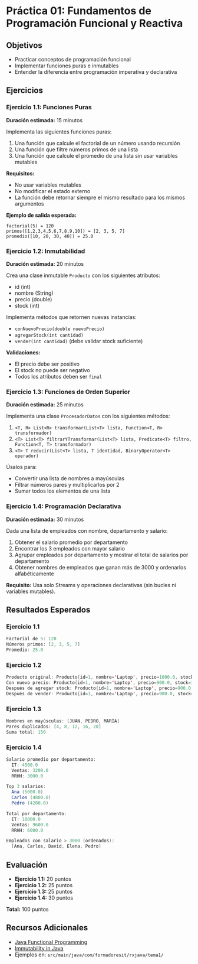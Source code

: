 # Práctica 01: Fundamentos de Programación Funcional y Reactiva

## Objetivos
- Practicar conceptos de programación funcional
- Implementar funciones puras e inmutables
- Entender la diferencia entre programación imperativa y declarativa

## Ejercicios

### Ejercicio 1.1: Funciones Puras
**Duración estimada:** 15 minutos

Implementa las siguientes funciones puras:

1. Una función que calcule el factorial de un número usando recursión
2. Una función que filtre números primos de una lista
3. Una función que calcule el promedio de una lista sin usar variables mutables

**Requisitos:**
- No usar variables mutables
- No modificar el estado externo
- La función debe retornar siempre el mismo resultado para los mismos argumentos

**Ejemplo de salida esperada:**
```
factorial(5) = 120
primos([1,2,3,4,5,6,7,8,9,10]) = [2, 3, 5, 7]
promedio([10, 20, 30, 40]) = 25.0
```

### Ejercicio 1.2: Inmutabilidad
**Duración estimada:** 20 minutos

Crea una clase inmutable `Producto` con los siguientes atributos:
- id (int)
- nombre (String)
- precio (double)
- stock (int)

Implementa métodos que retornen nuevas instancias:
- `conNuevoPrecio(double nuevoPrecio)`
- `agregarStock(int cantidad)`
- `vender(int cantidad)` (debe validar stock suficiente)

**Validaciones:**
- El precio debe ser positivo
- El stock no puede ser negativo
- Todos los atributos deben ser `final`

### Ejercicio 1.3: Funciones de Orden Superior
**Duración estimada:** 25 minutos

Implementa una clase `ProcesadorDatos` con los siguientes métodos:

1. `<T, R> List<R> transformar(List<T> lista, Function<T, R> transformador)`
2. `<T> List<T> filtrarYTransformar(List<T> lista, Predicate<T> filtro, Function<T, T> transformador)`
3. `<T> T reducir(List<T> lista, T identidad, BinaryOperator<T> operador)`

Úsalos para:
- Convertir una lista de nombres a mayúsculas
- Filtrar números pares y multiplicarlos por 2
- Sumar todos los elementos de una lista

### Ejercicio 1.4: Programación Declarativa
**Duración estimada:** 30 minutos

Dada una lista de empleados con nombre, departamento y salario:

1. Obtener el salario promedio por departamento
2. Encontrar los 3 empleados con mayor salario
3. Agrupar empleados por departamento y mostrar el total de salarios por departamento
4. Obtener nombres de empleados que ganan más de 3000 y ordenarlos alfabéticamente

**Requisito:** Usa solo Streams y operaciones declarativas (sin bucles ni variables mutables).

## Resultados Esperados

### Ejercicio 1.1
```java
Factorial de 5: 120
Números primos: [2, 3, 5, 7]
Promedio: 25.0
```

### Ejercicio 1.2
```java
Producto original: Producto{id=1, nombre='Laptop', precio=1000.0, stock=10}
Con nuevo precio: Producto{id=1, nombre='Laptop', precio=900.0, stock=10}
Después de agregar stock: Producto{id=1, nombre='Laptop', precio=900.0, stock=15}
Después de vender: Producto{id=1, nombre='Laptop', precio=900.0, stock=10}
```

### Ejercicio 1.3
```java
Nombres en mayúsculas: [JUAN, PEDRO, MARÍA]
Pares duplicados: [4, 8, 12, 16, 20]
Suma total: 150
```

### Ejercicio 1.4
```java
Salario promedio por departamento:
  IT: 4500.0
  Ventas: 3200.0
  RRHH: 3000.0

Top 3 salarios:
  Ana (5000.0)
  Carlos (4800.0)
  Pedro (4200.0)

Total por departamento:
  IT: 18000.0
  Ventas: 9600.0
  RRHH: 6000.0

Empleados con salario > 3000 (ordenados):
  [Ana, Carlos, David, Elena, Pedro]
```

## Evaluación

- **Ejercicio 1.1:** 20 puntos
- **Ejercicio 1.2:** 25 puntos
- **Ejercicio 1.3:** 25 puntos
- **Ejercicio 1.4:** 30 puntos

**Total:** 100 puntos

## Recursos Adicionales

- [Java Functional Programming](https://docs.oracle.com/javase/tutorial/java/javaOO/lambdaexpressions.html)
- [Immutability in Java](https://www.baeldung.com/java-immutable-object)
- Ejemplos en: `src/main/java/com/formadoresit/rxjava/tema1/`

